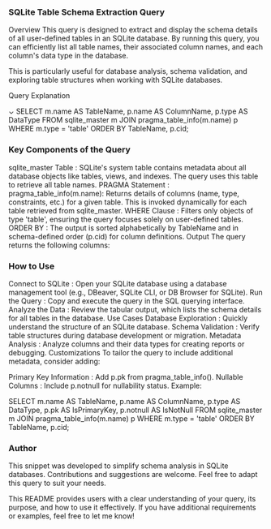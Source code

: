 ### SQLite Table Schema Extraction Query
Overview
This query is designed to extract and display the schema details of all user-defined tables in an SQLite database. By running this query, you can efficiently list all table names, their associated column names, and each column's data type in the database.

This is particularly useful for database analysis, schema validation, and exploring table structures when working with SQLite databases.

Query Explanation

⌄
SELECT
    m.name AS TableName,
    p.name AS ColumnName,
    p.type AS DataType
FROM
    sqlite_master m
JOIN
    pragma_table_info(m.name) p
WHERE
    m.type = 'table'
ORDER BY
    TableName, p.cid;

    
### Key Components of the Query
sqlite_master Table :
SQLite's system table contains metadata about all database objects like tables, views, and indexes.
The query uses this table to retrieve all table names.
PRAGMA Statement :
pragma_table_info(m.name): Returns details of columns (name, type, constraints, etc.) for a given table.
This is invoked dynamically for each table retrieved from sqlite_master.
WHERE Clause :
Filters only objects of type 'table', ensuring the query focuses solely on user-defined tables.
ORDER BY :
The output is sorted alphabetically by TableName and in schema-defined order (p.cid) for column definitions.
Output
The query returns the following columns:


### How to Use
Connect to SQLite : Open your SQLite database using a database management tool (e.g., DBeaver, SQLite CLI, or DB Browser for SQLite).
Run the Query : Copy and execute the query in the SQL querying interface.
Analyze the Data : Review the tabular output, which lists the schema details for all tables in the database.
Use Cases
Database Exploration : Quickly understand the structure of an SQLite database.
Schema Validation : Verify table structures during database development or migration.
Metadata Analysis : Analyze columns and their data types for creating reports or debugging.
Customizations
To tailor the query to include additional metadata, consider adding:

Primary Key Information : Add p.pk from pragma_table_info().
Nullable Columns : Include p.notnull for nullability status.
Example:


SELECT
    m.name AS TableName,
    p.name AS ColumnName,
    p.type AS DataType,
    p.pk AS IsPrimaryKey,
    p.notnull AS IsNotNull
FROM
    sqlite_master m
JOIN
    pragma_table_info(m.name) p
WHERE
    m.type = 'table'
ORDER BY
    TableName, p.cid;

    
### Author
This snippet was developed to simplify schema analysis in SQLite databases. Contributions and suggestions are welcome. Feel free to adapt this query to suit your needs.

This README provides users with a clear understanding of your query, its purpose, and how to use it effectively. If you have additional requirements or examples, feel free to let me know!
